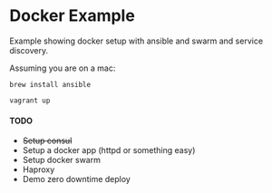 # Docker Example
Example showing docker setup with ansible and swarm and service discovery.

Assuming you are on a mac:
```
brew install ansible

vagrant up
```

#### TODO
* ~~Setup consul~~
* Setup a docker app (httpd or something easy)
* Setup docker swarm
* Haproxy
* Demo zero downtime deploy
